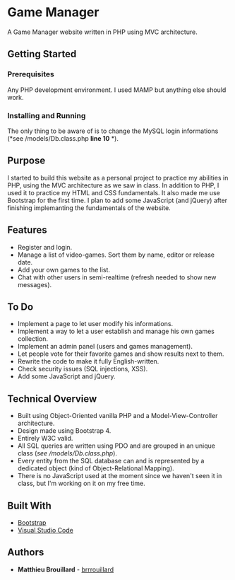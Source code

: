 # Game Manager
A Game Manager website written in PHP using MVC architecture. 

## Getting Started

### Prerequisites
Any PHP development environment. I used MAMP but anything else should work.

### Installing and Running
The only thing to be aware of is to change the MySQL login informations (*see /models/Db.class.php **line 10** *).

## Purpose
I started to build this website as a personal project to practice my abilities in PHP, using the MVC architecture as we saw in class.
In addition to PHP, I used it to practice my HTML and CSS fundamentals. It also made me use Bootstrap for the first time.
I plan to add some JavaScript (and jQuery) after finishing implemanting the fundamentals of the website.

## Features
- Register and login.
- Manage a list of video-games. Sort them by name, editor or release date.
- Add your own games to the list.
- Chat with other users in semi-realtime (refresh needed to show new messages).

## To Do
- Implement a page to let user modify his informations.
- Implement a way to let a user establish and manage his own games collection.
- Implement an admin panel (users and games management).
- Let people vote for their favorite games and show results next to them.
- Rewrite the code to make it fully English-written.
- Check security issues (SQL injections, XSS).
- Add some JavaScript and jQuery.

## Technical Overview
- Built using Object-Oriented vanilla PHP and a Model-View-Controller architecture.
- Design made using Bootstrap 4.
- Entirely W3C valid.
- All SQL queries are written using PDO and are grouped in an unique class (*see /models/Db.class.php*).
- Every entity from the SQL database can and is represented by a dedicated object (kind of Object-Relational Mapping). 
- There is no JavaScript used at the moment since we haven't seen it in class, but I'm working on it on my free time.

## Built With

* [Bootstrap](https://getbootstrap.com/) 
* [Visual Studio Code](https://code.visualstudio.com/) 

## Authors

* **Matthieu Brouillard** - [brrrouillard](https://twitter.com/brrrouillard)